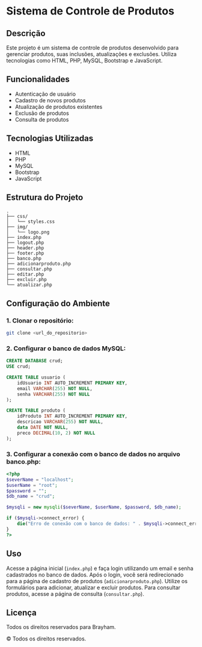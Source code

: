 # Sistema de Controle de Produtos

## Descrição
Este projeto é um sistema de controle de produtos desenvolvido para gerenciar produtos, suas inclusões, atualizações e exclusões. Utiliza tecnologias como HTML, PHP, MySQL, Bootstrap e JavaScript.

## Funcionalidades
- Autenticação de usuário
- Cadastro de novos produtos
- Atualização de produtos existentes
- Exclusão de produtos
- Consulta de produtos

## Tecnologias Utilizadas
- HTML
- PHP
- MySQL
- Bootstrap
- JavaScript

## Estrutura do Projeto
```plaintext
.
├── css/
│   └── styles.css
├── img/
│   └── logo.png
├── index.php
├── logout.php
├── header.php
├── footer.php
├── banco.php
├── adicionarproduto.php
├── consultar.php
├── editar.php
├── excluir.php
└── atualizar.php
```

## Configuração do Ambiente

### 1. Clonar o repositório:
```sh
git clone <url_do_repositorio>
```

### 2. Configurar o banco de dados MySQL:
```sql
CREATE DATABASE crud;
USE crud;

CREATE TABLE usuario (
    idUsuario INT AUTO_INCREMENT PRIMARY KEY,
    email VARCHAR(255) NOT NULL,
    senha VARCHAR(255) NOT NULL
);

CREATE TABLE produto (
    idProduto INT AUTO_INCREMENT PRIMARY KEY,
    descricao VARCHAR(255) NOT NULL,
    data DATE NOT NULL,
    preco DECIMAL(10, 2) NOT NULL
);

```

### 3. Configurar a conexão com o banco de dados no arquivo banco.php:
```php
<?php
$severName = "localhost";
$userName = "root";
$password = "";
$db_name = "crud";

$mysqli = new mysqli($severName, $userName, $password, $db_name);

if ($mysqli->connect_error) {
    die("Erro de conexão com o banco de dados: " . $mysqli->connect_error);
}
?>

```

## Uso
Acesse a página inicial (`index.php`) e faça login utilizando um email e senha cadastrados no banco de dados.
Após o login, você será redirecionado para a página de cadastro de produtos (`adicionarproduto.php`).
Utilize os formulários para adicionar, atualizar e excluir produtos.
Para consultar produtos, acesse a página de consulta (`consultar.php`).
## Licença
Todos os direitos reservados para Brayham.

© <?php echo date('Y'); ?> Todos os direitos reservados.
